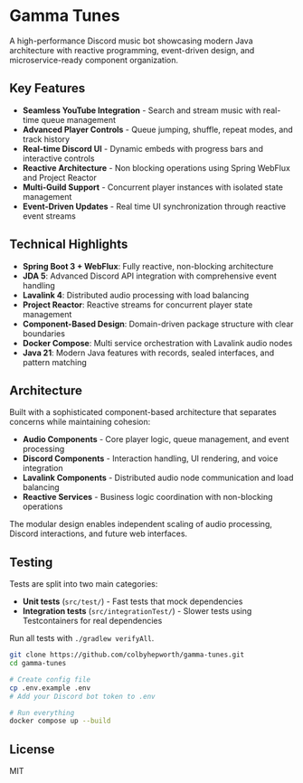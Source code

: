 # Gamma Tunes

A high-performance Discord music bot showcasing modern Java architecture with reactive programming, event-driven design, and microservice-ready component organization.

## Key Features

- **Seamless YouTube Integration** - Search and stream music with real-time queue management
- **Advanced Player Controls** - Queue jumping, shuffle, repeat modes, and track history
- **Real-time Discord UI** - Dynamic embeds with progress bars and interactive controls
- **Reactive Architecture** - Non blocking operations using Spring WebFlux and Project Reactor
- **Multi-Guild Support** - Concurrent player instances with isolated state management
- **Event-Driven Updates** - Real time UI synchronization through reactive event streams

## Technical Highlights

- **Spring Boot 3 + WebFlux**: Fully reactive, non-blocking architecture
- **JDA 5**: Advanced Discord API integration with comprehensive event handling
- **Lavalink 4**: Distributed audio processing with load balancing
- **Project Reactor**: Reactive streams for concurrent player state management
- **Component-Based Design**: Domain-driven package structure with clear boundaries
- **Docker Compose**: Multi  service orchestration with Lavalink audio nodes
- **Java 21**: Modern Java features with records, sealed interfaces, and pattern matching

## Architecture

Built with a sophisticated component-based architecture that separates concerns while maintaining cohesion:

- **Audio Components** - Core player logic, queue management, and event processing
- **Discord Components** - Interaction handling, UI rendering, and voice integration  
- **Lavalink Components** - Distributed audio node communication and load balancing
- **Reactive Services** - Business logic coordination with non-blocking operations

The modular design enables independent scaling of audio processing, Discord interactions, and future web interfaces.

## Testing

Tests are split into two main categories:

- **Unit tests** (`src/test/`) - Fast tests that mock dependencies
- **Integration tests** (`src/integrationTest/`) - Slower tests using Testcontainers for real dependencies

Run all tests with `./gradlew verifyAll`.


```bash
git clone https://github.com/colbyhepworth/gamma-tunes.git
cd gamma-tunes

# Create config file
cp .env.example .env
# Add your Discord bot token to .env

# Run everything
docker compose up --build
```

## License

MIT
